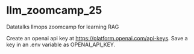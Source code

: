 # llm_zoomcamp_25
Datatalks llmops zoomcamp for learning RAG

Create an openai api key at https://platform.openai.com/api-keys. Save a key in an .env variable as OPENAI_API_KEY.